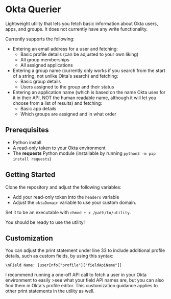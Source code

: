 # Okta Querier
Lightweight utility that lets you fetch basic information about Okta users, apps, and groups. It does not currently have any write functionality.

Currently supports the following: 

- Entering an email address for a user and fetching:
    - Basic profile details (can be adjusted to your own liking)
    - All group memberships
    - All assigned applications
- Entering a group name (currently only works if you search from the start of a string, not unlike Okta's search) and fetching:
    - Basic group details
    - Users assigned to the group and their status
- Entering an application name (which is based on the name Okta uses for it in their API, NOT the human readable name, although it will let you choose from a list of results) and fetching:
    - Basic app details
    - Which groups are assigned and in what order

## Prerequisites
- Python install
- A read-only token to your Okta environment
- The **requests** Python module (installable by running `python3 -m pip install requests`)

## Getting Started
Clone the repository and adjust the following variables:

- Add your read-only token into the `headers` variable
- Adjust the `oktaDomain` variable to use your custom domain.

Set it to be an executable with `chmod + x /path/to/utility`.

You should be ready to use the utility!

## Customization

You can adjust the print statement under line 33 to include additional profile details, such as custom fields, by using this syntax:

`\nField Name: {userInfo["profile"]["fieldApiName"]}`

I recommend running a one-off API call to fetch a user in your Okta environment to easily >see what your field API names are, but you can also find them in Okta's profile editor. This customization guidance applies to other print statements in the utility as well.